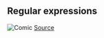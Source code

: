 ## Regular expressions

![Comic](http://www.commitstrip.com/wp-content/uploads/2014/02/Strips-Le-dernier-des-vrais-codeurs-650-finalenglsih.jpg)
[Source](http://www.commitstrip.com/en/2014/02/24/coder-on-the-verge-of-extinction/)
